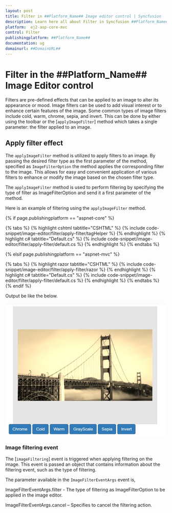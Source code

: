 ```yaml
---
layout: post
title: Filter in ##Platform_Name## Image editor control | Syncfusion
description: Learn here all about Filter in Syncfusion ##Platform_Name## Image editor control of Syncfusion Essential JS 2 and more.
platform:  ej2-asp-core-mvc
control: Filter 
publishingplatform: ##Platform_Name##
documentation: ug
domainurl: ##DomainURL##
---
```


# Filter in the ##Platform_Name## Image Editor control

Filters are pre-defined effects that can be applied to an image to alter its appearance or mood. Image filters can be used to add visual interest or to enhance certain features of the image. Some common types of image filters include cold, warm, chrome, sepia, and invert. This can be done by either using the toolbar or the [`applyImageFilter`] method which takes a single parameter: the filter applied to an image.

## Apply filter effect

The `applyImageFilter` method is utilized to apply filters to an image. By passing the desired filter type as the first parameter of the method, specified as `ImageFilterOption` the method applies the corresponding filter to the image. This allows for easy and convenient application of various filters to enhance or modify the image based on the chosen filter type.

The `applyImageFilter` method is used to perform filtering by specifying the type of filter as ImageFilterOption and send it a first parameter of the method. 

Here is an example of filtering using the `applyImageFilter` method.

{% if page.publishingplatform == "aspnet-core" %}

{% tabs %}
{% highlight cshtml tabtitle="CSHTML" %}
{% include code-snippet/image-editor/filter/apply-filter/tagHelper %}
{% endhighlight %}
{% highlight c# tabtitle="Default.cs" %}
{% include code-snippet/image-editor/filter/apply-filter/default.cs %}
{% endhighlight %}
{% endtabs %}

{% elsif page.publishingplatform == "aspnet-mvc" %}

{% tabs %}
{% highlight razor tabtitle="CSHTML" %}
{% include code-snippet/image-editor/filter/apply-filter/razor %}
{% endhighlight %}
{% highlight c# tabtitle="Default.cs" %}
{% include code-snippet/image-editor/filter/apply-filter/default.cs %}
{% endhighlight %}
{% endtabs %}
{% endif %}

Output be like the below.

![ImageEditor Sample](images/image-editor-filter.jpg)


### Image filtering event 

The [`imageFiltering`] event is triggered when applying filtering on the image. This event is passed an object that contains information about the filtering event, such as the type of filtering. 

The parameter available in the `ImageFilterEventArgs` event is, 

ImageFilterEventArgs.filter - The type of filtering as ImageFilterOption to be applied in the image editor. 

ImageFilterEventArgs.cancel – Specifies to cancel the filtering action. 